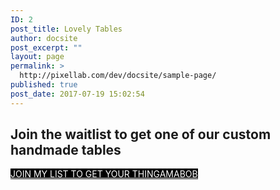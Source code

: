 ```yaml
---
ID: 2
post_title: Lovely Tables
author: docsite
post_excerpt: ""
layout: page
permalink: >
  http://pixellab.com/dev/docsite/sample-page/
published: true
post_date: 2017-07-19 15:02:54
---
```

<h2>Join the waitlist to get one of our custom handmade tables</h2>

<a href="##" id="join-list-button" class="waitlistr-Button-primary waitlistrJoinTrigger" style="background-color: #000000; color: #ffffff">
      JOIN MY LIST TO GET YOUR THINGAMABOB
    </a>

<script type="text/javascript" src="https://waitlistr-staging.herokuapp.com/lists/josh/my-thingamabob/premium_button_widget.js"></script>